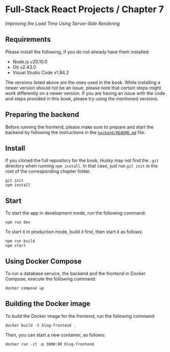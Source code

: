 # Full-Stack React Projects / Chapter 7

_Improving the Load Time Using Server-Side Rendering_

## Requirements

Please install the following, if you do not already have them installed:

- Node.js v20.10.0
- Git v2.43.0
- Visual Studio Code v1.84.2

The versions listed above are the ones used in the book. While installing a newer version should not be an issue, please note that certain steps might work differently on a newer version. If you are having an issue with the code and steps provided in this book, please try using the mentioned versions.

## Preparing the backend

Before running the frontend, please make sure to prepare and start the backend by following the instructions in the [`backend/README.md`](backend/README.md) file.

## Install

If you cloned the full repository for the book, Husky may not find the `.git` directory when running `npm install`. In that case, just run `git init` in the root of the corresponding chapter folder.

```
git init
npm install
```

## Start

To start the app in development mode, run the following command:

```
npm run dev
```

To start it in production mode, build it first, then start it as follows:

```
npm run build
npm start
```

## Using Docker Compose

To run a database service, the backend and the frontend in Docker Compose, execute the following command:

```
docker compose up
```

## Building the Docker image

To build the Docker image for the frontend, run the following command:

```
docker build -t blog-frontend .
```

Then, you can start a new container, as follows:

```
docker run -it -p 3000:80 blog-frontend
```
